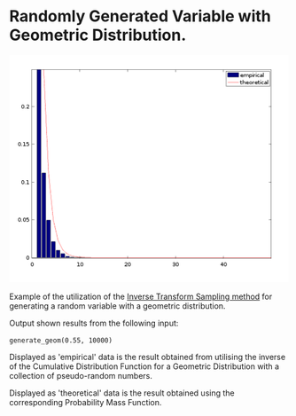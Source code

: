 # Randomly Generated Variable with Geometric Distribution.

![DisplayImage](DisplayImage.png)

Example of the utilization of the [Inverse Transform Sampling method](https://en.wikipedia.org/wiki/Inverse_transform_sampling) for generating a random variable with a geometric distribution.

Output shown results from the following input:

```
generate_geom(0.55, 10000)
```

Displayed as 'empirical' data is the result obtained from utilising the inverse of the Cumulative Distribution Function for a Geometric Distribution with a collection of pseudo-random numbers.

Displayed as 'theoretical' data is the result obtained using the corresponding Probability Mass Function.
